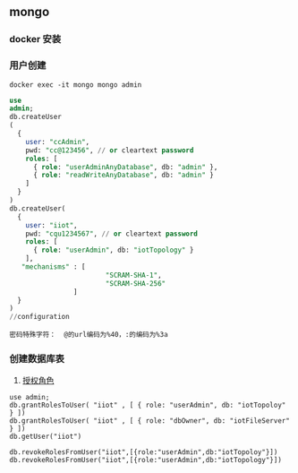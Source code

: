 ## mongo

### docker 安装

### 用户创建
```
docker exec -it mongo mongo admin
```
```sql
use
admin;
db.createUser
(
  {
    user: "ccAdmin",
    pwd: "cc@123456", // or cleartext password
    roles: [
      { role: "userAdminAnyDatabase", db: "admin" },
      { role: "readWriteAnyDatabase", db: "admin" }
    ]
  }
)
db.createUser(
  {
    user: "iiot",
    pwd: "cqu1234567", // or cleartext password
    roles: [
      { role: "userAdmin", db: "iotTopology" }
    ],
   "mechanisms" : [
                        "SCRAM-SHA-1",
                        "SCRAM-SHA-256"
                ]
  }
)
//configuration
```
``` 
密码特殊字符：  @的url编码为%40，:的编码为%3a
```
### 创建数据库表
1. [授权角色](https://www.cnblogs.com/Neeo/articles/14275882.html#%E5%86%85%E7%BD%AE%E8%A7%92%E8%89%B2%E5%92%8C%E6%9D%83%E9%99%90)
``` 
use admin;
db.grantRolesToUser( "iiot" , [ { role: "userAdmin", db: "iotTopoloy" } ])
db.grantRolesToUser( "iiot" , [ { role: "dbOwner", db: "iotFileServer" } ])
db.getUser("iiot")

db.revokeRolesFromUser("iiot",[{role:"userAdmin",db:"iotTopoloy"}])
db.revokeRolesFromUser("iiot",[{role:"userAdmin",db:"iotTopology"}])
```
